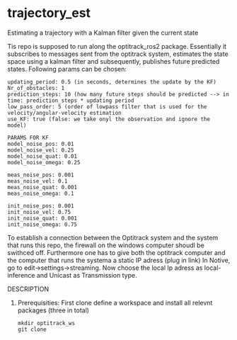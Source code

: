 # trajectory_est
Estimating a trajectory with a Kalman filter given the current state 

Tis repo is supposed to run along the optitrack_ros2 package. Essentially it subscribes to messages sent from the optitrack system, estimates the state 
space using a kalman filter and subsequently, publishes future predicted states. Following params can be chosen:

    updating_period: 0.5 (in seconds, determines the update by the KF)
    Nr_of_obstacles: 1 
    prediction_steps: 10 (how many future steps should be predicted --> in time: prediction_steps * updating period
    low_pass_order: 5 (order of lowpass filter that is used for the velocity/angular-velocity estimation
    use_KF: true (false: we take onyl the observation and ignore the model)
    
    PARAMS FOR KF
    model_noise_pos: 0.01
    model_noise_vel: 0.25
    model_noise_quat: 0.01
    model_noise_omega: 0.25

    meas_noise_pos: 0.001
    meas_noise_vel: 0.1
    meas_noise_quat: 0.001
    meas_noise_omega: 0.1

    init_noise_pos: 0.001
    init_noise_vel: 0.75
    init_noise_quat: 0.001
    init_noise_omega: 0.75

    
To establish a connection between the Optitrack system and the system that runs this repo, the firewall on the windows computer shoudl be 
swithced off. Furthermore one has to give both the optitrack computer and the computer that runs the systema a static IP adress (plug in link)
In Notive, go to edit->settings->streaming. Now choose the local Ip adress as local-inference and Unicast as Transmission type. 

DESCRIPTION
1. Prerequisities:
   First clone define a workspace and install all relevnt packages (three in total)
   ```
   mkdir optitrack_ws
   git clone 
   ```
